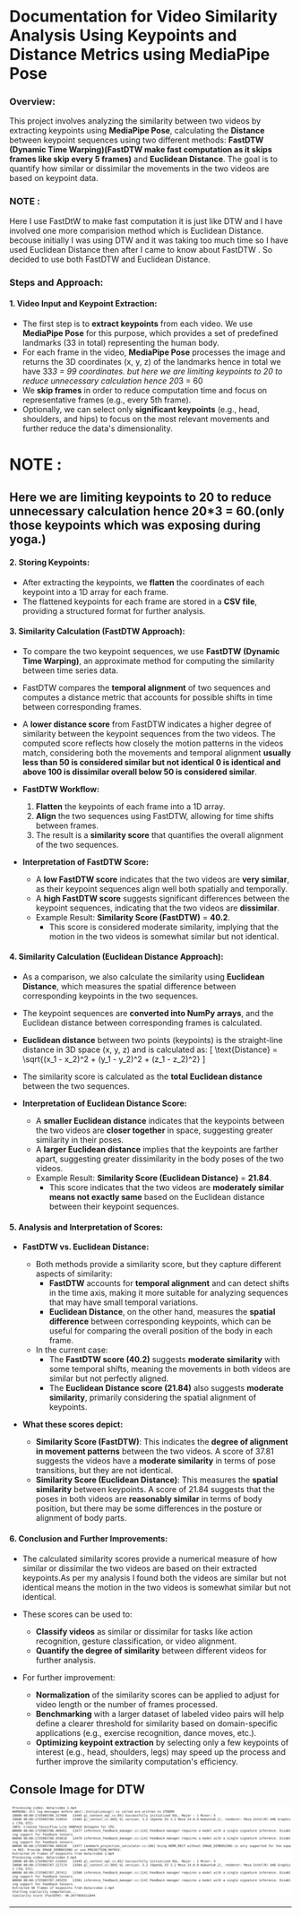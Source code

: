 # Documentation for Video Similarity Analysis Using Keypoints and Distance Metrics using MediaPipe Pose 

### Overview:
This project involves analyzing the similarity between two videos by extracting keypoints using **MediaPipe Pose**, calculating the **Distance** between keypoint sequences using two different methods: **FastDTW (Dynamic Time Warping)(FastDTW make fast computation as it skips frames like skip every 5 frames)** and **Euclidean Distance**. The goal is to quantify how similar or dissimilar the movements in the two videos are based on keypoint data.

### NOTE : 
   Here I use FastDtW to make fast computation it is just like DTW and I have involved one more comparision method which is Euclidean Distance. becouse initially I was using DTW and it was taking too much time so I have used Euclidean Distance then after I came to know about FastDTW . So decided to use both FastDTW and Euclidean Distance.
### Steps and Approach:

#### 1. **Video Input and Keypoint Extraction:**
   - The first step is to **extract keypoints** from each video. We use **MediaPipe Pose** for this purpose, which provides a set of predefined landmarks (33 in total) representing the human body.
   - For each frame in the video, **MediaPipe Pose** processes the image and returns the 3D coordinates (x, y, z) of the landmarks hence in total we have 33*3 = 99 coordinates.
   but here we are limiting keypoints to 20 to reduce unnecessary calculation hence 20*3 = 60
   - We **skip frames** in order to reduce computation time and focus on representative frames (e.g., every 5th frame).
   - Optionally, we can select only **significant keypoints** (e.g., head, shoulders, and hips) to focus on the most relevant movements and further reduce the data's dimensionality.
   # NOTE :
   ## Here we are limiting keypoints to 20 to reduce unnecessary calculation hence 20*3 = 60.(only those keypoints which was exposing during yoga.)

#### 2. **Storing Keypoints:**
   - After extracting the keypoints, we **flatten** the coordinates of each keypoint into a 1D array for each frame.
   - The flattened keypoints for each frame are stored in a **CSV file**, providing a structured format for further analysis.

#### 3. **Similarity Calculation (FastDTW Approach):**
   - To compare the two keypoint sequences, we use **FastDTW (Dynamic Time Warping)**, an approximate method for computing the similarity between time series data. 
   - FastDTW compares the **temporal alignment** of two sequences and computes a distance metric that accounts for possible shifts in time between corresponding frames. 
   - A **lower distance score** from FastDTW indicates a higher degree of similarity between the keypoint sequences from the two videos. The computed score reflects how closely the motion patterns in the videos match, considering both the movements and temporal alignment **usually less than 50 is considered similar but not identical 0 is identical and above 100 is dissimilar overall below 50 is considered similar**.


   - **FastDTW Workflow:**
     1. **Flatten** the keypoints of each frame into a 1D array.
     2. **Align** the two sequences using FastDTW, allowing for time shifts between frames.
     3. The result is a **similarity score** that quantifies the overall alignment of the two sequences.

   - **Interpretation of FastDTW Score:**
     - A **low FastDTW score** indicates that the two videos are **very similar**, as their keypoint sequences align well both spatially and temporally.
     - A **high FastDTW score** suggests significant differences between the keypoint sequences, indicating that the two videos are **dissimilar**.
     - Example Result: **Similarity Score (FastDTW)** = **40.2**.
       - This score is considered moderate similarity, implying that the motion in the two videos is somewhat similar but not identical.

#### 4. **Similarity Calculation (Euclidean Distance Approach):**
   - As a comparison, we also calculate the similarity using **Euclidean Distance**, which measures the spatial difference between corresponding keypoints in the two sequences.
   - The keypoint sequences are **converted into NumPy arrays**, and the Euclidean distance between corresponding frames is calculated.
   - **Euclidean distance** between two points (keypoints) is the straight-line distance in 3D space (x, y, z) and is calculated as:
     \[
     \text{Distance} = \sqrt{(x_1 - x_2)^2 + (y_1 - y_2)^2 + (z_1 - z_2)^2}
     \]
   - The similarity score is calculated as the **total Euclidean distance** between the two sequences.

   - **Interpretation of Euclidean Distance Score:**
     - A **smaller Euclidean distance** indicates that the keypoints between the two videos are **closer together** in space, suggesting greater similarity in their poses.
     - A **larger Euclidean distance** implies that the keypoints are farther apart, suggesting greater dissimilarity in the body poses of the two videos.
     - Example Result: **Similarity Score (Euclidean Distance)** = **21.84**.
       - This score indicates that the two videos are **moderately similar means not exactly same** based on the Euclidean distance between their keypoint sequences.

#### 5. **Analysis and Interpretation of Scores:**
   - **FastDTW vs. Euclidean Distance:**
     - Both methods provide a similarity score, but they capture different aspects of similarity:
       - **FastDTW** accounts for **temporal alignment** and can detect shifts in the time axis, making it more suitable for analyzing sequences that may have small temporal variations.
       - **Euclidean Distance**, on the other hand, measures the **spatial difference** between corresponding keypoints, which can be useful for comparing the overall position of the body in each frame.
     - In the current case:
       - The **FastDTW score (40.2)** suggests **moderate similarity** with some temporal shifts, meaning the movements in both videos are similar but not perfectly aligned.
       - The **Euclidean Distance score (21.84)** also suggests **moderate similarity**, primarily considering the spatial alignment of keypoints.

   - **What these scores depict:**
     - **Similarity Score (FastDTW)**: This indicates the **degree of alignment in movement patterns** between the two videos. A score of 37.81 suggests the videos have a **moderate similarity** in terms of pose transitions, but they are not identical.
     - **Similarity Score (Euclidean Distance)**: This measures the **spatial similarity** between keypoints. A score of 21.84 suggests that the poses in both videos are **reasonably similar** in terms of body position, but there may be some differences in the posture or alignment of body parts.

#### 6. **Conclusion and Further Improvements:**
   - The calculated similarity scores provide a numerical measure of how similar or dissimilar the two videos are based on their extracted keypoints.As per my analysis I found both the videos are similar but not identical means the motion in the two videos is somewhat similar but not identical.
   - These scores can be used to:
     - **Classify videos** as similar or dissimilar for tasks like action recognition, gesture classification, or video alignment.
     - **Quantify the degree of similarity** between different videos for further analysis. 
     
   - For further improvement:
     - **Normalization** of the similarity scores can be applied to adjust for video length or the number of frames processed.
     - **Benchmarking** with a larger dataset of labeled video pairs will help define a clearer threshold for similarity based on domain-specific applications (e.g., exercise recognition, dance moves, etc.).
     - **Optimizing keypoint extraction** by selecting only a few keypoints of interest (e.g., head, shoulders, legs) may speed up the process and further improve the similarity computation's efficiency.

## Console Image for DTW


![alt text](image.png)

---
